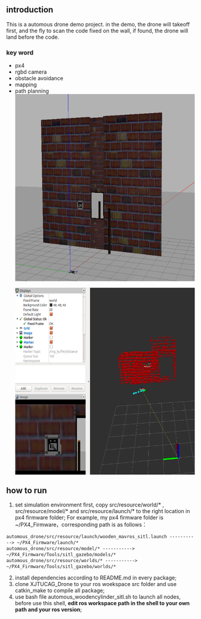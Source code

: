 ## introduction
This is a automous drone demo project. in the demo, the drone will takeoff first, and the fly to scan the code fixed on the wall, if found, the drone will land before the code.
### key word
+ px4
+ rgbd camera
+ obstacle avoidance
+ mapping
+ path planning    
<img src="https://github.com/jinwandou/XJTUCAG_Drone/blob/main/src/support_file/simulation.png" width = "500" height = "500" alt="simulation" align=center /><br/>    
<img src="https://github.com/jinwandou/XJTUCAG_Drone/blob/main/src/support_file/rviz.png" width = "500" height = "500" alt="rviz" align=center /><br/>       
## how to run     
1. set simulation environment first, copy src/resource/world/* , src/resource/model/* and src/resource/launch/* to the right location in px4 firmware folder; For example, my px4 firmware folder is ~/PX4_Firmware，corresponding path is as follows：  
```    
automous_drone/src/resource/launch/wooden_mavros_sitl.launch -----------> ~/PX4_Firmware/launch/*    
automous_drone/src/resource/model/* -----------> ~/PX4_Firmware/Tools/sitl_gazebo/models/*    
automous_drone/src/resource/worlds/* -----------> ~/PX4_Firmware/Tools/sitl_gazebo/worlds/*    
```    
2. install dependencies according to README.md in every package;    
3. clone XJTUCAG_Drone to your ros woekspace src folder and use catkin_make to compile all package;    
4. use bash file automous_woodencylinder_sitl.sh to launch all nodes, before use this shell, **edit ros workspace path in the shell to your own path and your ros version**;    
 
